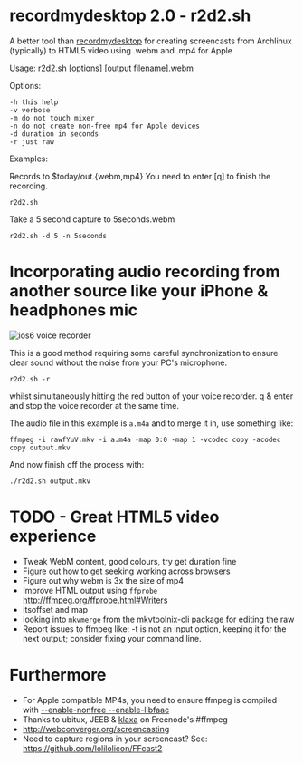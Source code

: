 # recordmydesktop 2.0 - r2d2.sh

A better tool than
[recordmydesktop](http://en.wikipedia.org/wiki/RecordMyDesktop) for creating
screencasts from Archlinux (typically) to HTML5 video using .webm and .mp4 for
Apple

Usage: r2d2.sh [options] [output filename].webm

Options:

	-h this help
	-v verbose
	-m do not touch mixer
	-n do not create non-free mp4 for Apple devices
	-d duration in seconds
	-r just raw

Examples:

Records to $today/out.{webm,mp4} You need to enter [q] to finish the recording.

	r2d2.sh

Take a 5 second capture to 5seconds.webm

	r2d2.sh -d 5 -n 5seconds

# Incorporating audio recording from another source like your iPhone & headphones mic

<img src="http://r2d2.webconverger.org/2012-10-27/voice-recorder.png" alt="ios6 voice recorder" />

This is a good method requiring some careful synchronization to ensure clear
sound without the noise from your PC's microphone.

	r2d2.sh -r

whilst simultaneously hitting the red button of your voice recorder. q & enter
and stop the voice recorder at the same time.

The audio file in this example is `a.m4a` and to merge it in, use something
like:

	ffmpeg -i rawfYuV.mkv -i a.m4a -map 0:0 -map 1 -vcodec copy -acodec copy output.mkv

And now finish off the process with:

	./r2d2.sh output.mkv

# TODO - Great HTML5 video experience

* Tweak WebM content, good colours, try get duration fine
* Figure out how to get seeking working across browsers
* Figure out why webm is 3x the size of mp4
* Improve HTML output using `ffprobe` <http://ffmpeg.org/ffprobe.html#Writers>
* itsoffset and map
* looking into `mkvmerge` from the mkvtoolnix-cli package for editing the raw
* Report issues to ffmpeg like:
	-t is not an input option, keeping it for the next output; consider fixing your command line.

# Furthermore

* For Apple compatible MP4s, you need to ensure ffmpeg is compiled with [--enable-nonfree --enable-libfaac](https://bugs.archlinux.org/task/27465)
* Thanks to ubitux, JEEB & [klaxa](https://gist.github.com/7dcccbd86fdcce3c4ced) on Freenode's #ffmpeg
* <http://webconverger.org/screencasting>
* Need to capture regions in your screencast? See: <https://github.com/lolilolicon/FFcast2>
